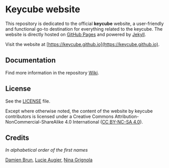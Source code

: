 # Keycube website

This repository is dedicated to the official **keycube** website, a user-friendly and functional go-to destination for everything related to the keycube.
The website is directly hosted on [GitHub Pages](https://pages.github.com) and powered by [Jekyll](https://jekyllrb.com).

Visit the website at [https://keycube.github.io](https://keycube.github.io).

## Documentation

Find more information in the repository [Wiki](https://github.com/keycube/keycube.github.io/wiki).

## License
See the [LICENSE](https://github.com/keycube/keycube.github.io/blob/master/LICENSE) file.

Except where otherwise noted, the content of the website by keycube contributors is licensed under a Creative Commons Attribution-NonCommercial-ShareAlike 4.0 International ([CC BY-NC-SA 4.0](https://creativecommons.org/licenses/by-nc-sa/4.0/)).

## Credits
<em>In alphabetical order of the first names</em>

[Damien Brun](https://www.damienb.run), [Lucie Augier](https://github.com/lucieaugier), [Nina Grignola](https://github.com/grignolanina)